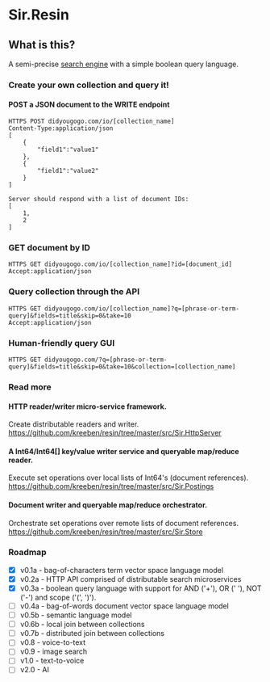 # Sir.Resin

## What is this?

A semi-precise [search engine](https://didyougogo.com) with a simple boolean query language.

### Create your own collection and query it!

#### POST a JSON document to the WRITE endpoint

	HTTPS POST didyougogo.com/io/[collection_name]
	Content-Type:application/json
	[
		{
			"field1":"value1"
		},
		{
			"field1":"value2"
		}
	]

	Server should respond with a list of document IDs:
	[
		1,
		2
	]

### GET document by ID

	HTTPS GET didyougogo.com/io/[collection_name]?id=[document_id]
	Accept:application/json

### Query collection through the API

	HTTPS GET didyougogo.com/io/[collection_name]?q=[phrase-or-term-query]&fields=title&skip=0&take=10
	Accept:application/json

### Human-friendly query GUI

	HTTPS GET didyougogo.com/?q=[phrase-or-term-query]&fields=title&skip=0&take=10&collection=[collection_name]

### Read more

#### HTTP reader/writer micro-service framework.
Create distributable readers and writer.
https://github.com/kreeben/resin/tree/master/src/Sir.HttpServer

#### A Int64/Int64[] key/value writer service and queryable map/reduce reader. 
Execute set operations over local lists of Int64's (document references).  
https://github.com/kreeben/resin/tree/master/src/Sir.Postings

#### Document writer and queryable map/reduce orchestrator. 
Orchestrate set operations over remote lists of document references.   
https://github.com/kreeben/resin/tree/master/src/Sir.Store

### Roadmap

- [x] v0.1a - bag-of-characters term vector space language model
- [x] v0.2a - HTTP API comprised of distributable search microservices
- [x] v0.3a - boolean query language with support for AND ('+'), OR (' '), NOT ('-') and scope ('(', ')').
- [ ] v0.4a - bag-of-words document vector space language model
- [ ] v0.5b - semantic language model
- [ ] v0.6b - local join between collections
- [ ] v0.7b - distributed join between collections
- [ ] v0.8 - voice-to-text
- [ ] v0.9 - image search
- [ ] v1.0 - text-to-voice
- [ ] v2.0 - AI
